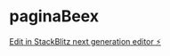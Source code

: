 # paginaBeex

[Edit in StackBlitz next generation editor ⚡️](https://stackblitz.com/~/github.com/aronvaldivia/paginaBeex)